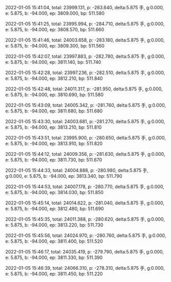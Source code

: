 2022-01-05 15:41:04, total: 23999.131, p: -283.640, delta:5.875 手, g:0.000, e: 5.875, b: -94.000, ep: 3809.000, bp: 511.580

2022-01-05 15:41:25, total: 23995.994, p: -284.710, delta:5.875 手, g:0.000, e: 5.875, b: -94.000, ep: 3808.570, bp: 511.660

2022-01-05 15:41:46, total: 24003.658, p: -283.180, delta:5.875 手, g:0.000, e: 5.875, b: -94.000, ep: 3809.300, bp: 511.560

2022-01-05 15:42:07, total: 23997.883, p: -282.780, delta:5.875 手, g:0.000, e: 5.875, b: -94.000, ep: 3811.140, bp: 511.740

2022-01-05 15:42:28, total: 23997.236, p: -282.510, delta:5.875 手, g:0.000, e: 5.875, b: -94.000, ep: 3812.210, bp: 511.840

2022-01-05 15:42:48, total: 24011.317, p: -281.950, delta:5.875 手, g:0.000, e: 5.875, b: -94.000, ep: 3810.690, bp: 511.580

2022-01-05 15:43:09, total: 24005.342, p: -281.760, delta:5.875 手, g:0.000, e: 5.875, b: -94.000, ep: 3811.680, bp: 511.680

2022-01-05 15:43:30, total: 24003.681, p: -281.270, delta:5.875 手, g:0.000, e: 5.875, b: -94.000, ep: 3813.210, bp: 511.810

2022-01-05 15:43:51, total: 23995.900, p: -280.650, delta:5.875 手, g:0.000, e: 5.875, b: -94.000, ep: 3813.910, bp: 511.820

2022-01-05 15:44:12, total: 24009.356, p: -281.630, delta:5.875 手, g:0.000, e: 5.875, b: -94.000, ep: 3811.730, bp: 511.670

2022-01-05 15:44:33, total: 24004.888, p: -280.980, delta:5.875 手, g:0.000, e: 5.875, b: -94.000, ep: 3813.340, bp: 511.790

2022-01-05 15:44:53, total: 24007.178, p: -280.770, delta:5.875 手, g:0.000, e: 5.875, b: -94.000, ep: 3814.030, bp: 511.850

2022-01-05 15:45:14, total: 24014.622, p: -281.040, delta:5.875 手, g:0.000, e: 5.875, b: -94.000, ep: 3812.480, bp: 511.690

2022-01-05 15:45:35, total: 24011.388, p: -280.620, delta:5.875 手, g:0.000, e: 5.875, b: -94.000, ep: 3813.220, bp: 511.730

2022-01-05 15:45:56, total: 24024.970, p: -280.760, delta:5.875 手, g:0.000, e: 5.875, b: -94.000, ep: 3811.400, bp: 511.520

2022-01-05 15:46:17, total: 24035.419, p: -279.790, delta:5.875 手, g:0.000, e: 5.875, b: -94.000, ep: 3811.330, bp: 511.390

2022-01-05 15:46:39, total: 24066.310, p: -278.310, delta:5.875 手, g:0.000, e: 5.875, b: -94.000, ep: 3811.450, bp: 511.220